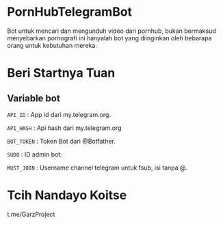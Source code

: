 # PornHubTelegramBot
Bot untuk mencari dan mengunduh video dari pornhub, bukan bermaksud menyebarkan pornografi ini hanyalah bot yang diinginkan oleh bebarapa orang untuk kebutuhan mereka.

# Beri Startnya Tuan

## Variable bot
`API_ID` : App id dari my.telegram.org.

`API_HASH` : Api hash dari my.telegram.org

`BOT_TOKEN` : Token Bot dari @Botfather.

`SUDO` : ID admin bot.

`MUST_JOIN` : Username channel telegram untuk fsub, isi tanpa @.

# Tcih Nandayo Koitse
t.me/GarzProject
